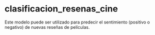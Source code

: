 # clasificacion_resenas_cine
Este modelo puede ser utilizado para predecir el sentimiento (positivo o negativo) de nuevas reseñas de películas. 
